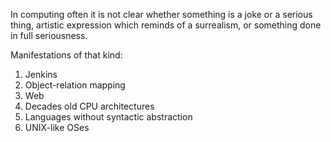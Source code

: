 In computing often it is not clear whether something is a joke or a serious thing, artistic expression which reminds of a surrealism, or something done in full seriousness.  

Manifestations of that kind:  
1. Jenkins
2. Object-relation mapping
3. Web
4. Decades old CPU architectures
5. Languages without syntactic abstraction 
6. UNIX-like OSes
